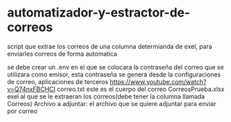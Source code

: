 # automatizador-y-estractor-de-correos
script que extrae los correos de una columna determianda de exel, para enviarles correos de forma automatica

se debe crear un .env en el que se colocara la contraseña del correo que se utilizara como emisor, esta contraseña se genera desde la configuraciones de correo, aplicaciones de terceros https://www.youtube.com/watch?v=Q74nxFBCHCI
correo.txt este es el cuerpo del correo
CorreosPrueba.xlsx exel al que se le extraeran los correos(debe tener la columna llamada Correos)
Archivo a adjuntar: el archivo que se quiere adjuntar para enviar por correo

